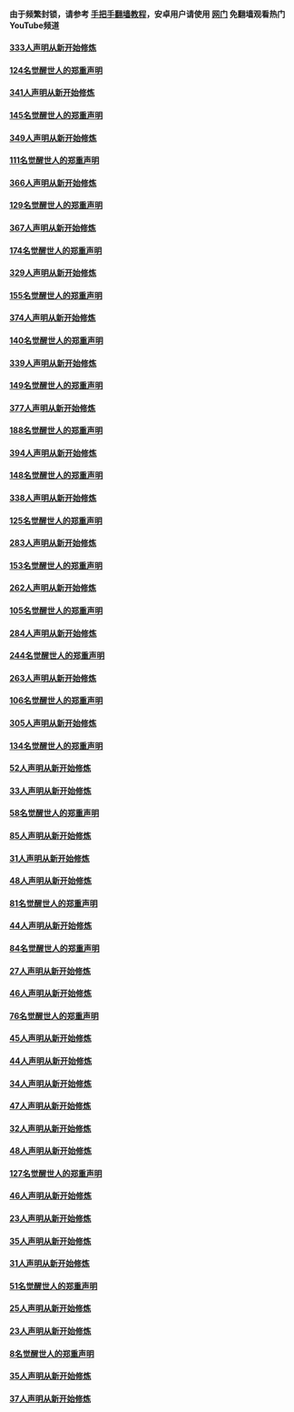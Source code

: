 #### 由于频繁封锁，请参考 [手把手翻墙教程](https://github.com/gfw-breaker/guides/wiki/)，安卓用户请使用 [网门](https://github.com/gfw-breaker/nogfw/blob/master/dl.md?t=07020200) 免翻墙观看热门YouTube频道 

#### [333人声明从新开始修炼](../pages/91/427525.md?t=07020200) 

#### [124名觉醒世人的郑重声明](../pages/91/427524.md?t=07020200) 

#### [341人声明从新开始修炼](../pages/91/427255.md?t=07020200) 

#### [145名觉醒世人的郑重声明](../pages/91/427254.md?t=07020200) 

#### [349人声明从新开始修炼](../pages/91/426969.md?t=07020200) 

#### [111名觉醒世人的郑重声明](../pages/91/426968.md?t=07020200) 

#### [366人声明从新开始修炼](../pages/91/426737.md?t=07020200) 

#### [129名觉醒世人的郑重声明](../pages/91/426736.md?t=07020200) 

#### [367人声明从新开始修炼](../pages/91/426421.md?t=07020200) 

#### [174名觉醒世人的郑重声明](../pages/91/426420.md?t=07020200) 

#### [329人声明从新开始修炼](../pages/91/426139.md?t=07020200) 

#### [155名觉醒世人的郑重声明](../pages/91/426138.md?t=07020200) 

#### [374人声明从新开始修炼](../pages/91/425811.md?t=07020200) 

#### [140名觉醒世人的郑重声明](../pages/91/425810.md?t=07020200) 

#### [339人声明从新开始修炼](../pages/91/425690.md?t=07020200) 

#### [149名觉醒世人的郑重声明](../pages/91/425689.md?t=07020200) 

#### [377人声明从新开始修炼](../pages/91/424867.md?t=07020200) 

#### [188名觉醒世人的郑重声明](../pages/91/424866.md?t=07020200) 

#### [394人声明从新开始修炼](../pages/91/423914.md?t=07020200) 

#### [148名觉醒世人的郑重声明](../pages/91/423913.md?t=07020200) 

#### [338人声明从新开始修炼](../pages/91/423540.md?t=07020200) 

#### [125名觉醒世人的郑重声明](../pages/91/423539.md?t=07020200) 

#### [283人声明从新开始修炼](../pages/91/423296.md?t=07020200) 

#### [153名觉醒世人的郑重声明](../pages/91/423295.md?t=07020200) 

#### [262人声明从新开始修炼](../pages/91/423004.md?t=07020200) 

#### [105名觉醒世人的郑重声明](../pages/91/423003.md?t=07020200) 

#### [284人声明从新开始修炼](../pages/91/422707.md?t=07020200) 

#### [244名觉醒世人的郑重声明](../pages/91/422706.md?t=07020200) 

#### [263人声明从新开始修炼](../pages/91/422553.md?t=07020200) 

#### [106名觉醒世人的郑重声明](../pages/91/422552.md?t=07020200) 

#### [305人声明从新开始修炼](../pages/91/422153.md?t=07020200) 

#### [134名觉醒世人的郑重声明](../pages/91/422152.md?t=07020200) 

#### [52人声明从新开始修炼](../pages/91/421846.md?t=07020200) 

#### [33人声明从新开始修炼](../pages/91/421804.md?t=07020200) 

#### [58名觉醒世人的郑重声明](../pages/91/421845.md?t=07020200) 

#### [85人声明从新开始修炼](../pages/91/421769.md?t=07020200) 

#### [31人声明从新开始修炼](../pages/91/421763.md?t=07020200) 

#### [48人声明从新开始修炼](../pages/91/421605.md?t=07020200) 

#### [81名觉醒世人的郑重声明](../pages/91/421656.md?t=07020200) 

#### [44人声明从新开始修炼](../pages/91/421544.md?t=07020200) 

#### [84名觉醒世人的郑重声明](../pages/91/421543.md?t=07020200) 

#### [27人声明从新开始修炼](../pages/91/421465.md?t=07020200) 

#### [46人声明从新开始修炼](../pages/91/421454.md?t=07020200) 

#### [76名觉醒世人的郑重声明](../pages/91/421453.md?t=07020200) 

#### [45人声明从新开始修炼](../pages/91/421452.md?t=07020200) 

#### [44人声明从新开始修炼](../pages/91/421422.md?t=07020200) 

#### [34人声明从新开始修炼](../pages/91/421322.md?t=07020200) 

#### [47人声明从新开始修炼](../pages/91/421264.md?t=07020200) 

#### [32人声明从新开始修炼](../pages/91/421225.md?t=07020200) 

#### [48人声明从新开始修炼](../pages/91/421202.md?t=07020200) 

#### [127名觉醒世人的郑重声明](../pages/91/421224.md?t=07020200) 

#### [46人声明从新开始修炼](../pages/91/421203.md?t=07020200) 

#### [23人声明从新开始修炼](../pages/91/421138.md?t=07020200) 

#### [35人声明从新开始修炼](../pages/91/421122.md?t=07020200) 

#### [31人声明从新开始修炼](../pages/91/421081.md?t=07020200) 

#### [51名觉醒世人的郑重声明](../pages/91/421080.md?t=07020200) 

#### [25人声明从新开始修炼](../pages/91/421020.md?t=07020200) 

#### [23人声明从新开始修炼](../pages/91/420884.md?t=07020200) 

#### [8名觉醒世人的郑重声明](../pages/91/420883.md?t=07020200) 

#### [35人声明从新开始修炼](../pages/91/420809.md?t=07020200) 

#### [37人声明从新开始修炼](../pages/91/420766.md?t=07020200) 

